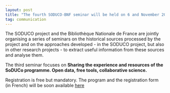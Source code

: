 ```yaml
---
layout: post
title: "The fourth SODUCO-BNF seminar will be held on 6 and November 2023"
tag: communication
---
```

The SODUCO project and the Bibliothèque Nationale de France are jointly organising a series of seminars on the historical sources processed by the project and on the approaches developed - in the SODUCO project, but also in other research projects - to extract useful information from these sources and analyse them. 

The third seminar focuses on **Sharing the experience and resources of the SoDUCo programme. Open data, free tools, collaborative science.** 

Registration is free but mandatory. The program and the registration form (in French) will be soon available [here](https://soduco.github.io/soduco_bnf_seminars/)
